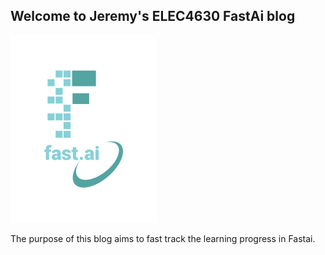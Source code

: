 

## Welcome to Jeremy's ELEC4630 FastAi blog

![Image of fast.ai logo](images/logo.png)

The purpose of this blog aims to fast track the learning progress in Fastai.

